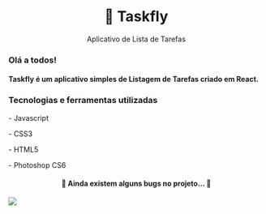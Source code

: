 <h1 align="center">📌 Taskfly</h1>

<p align="center">Aplicativo de Lista de Tarefas</p>

<h3>Olá a todos!</h4>

<h4>Taskfly é um aplicativo simples de Listagem de Tarefas criado em React.</h2>

<h3>Tecnologias e ferramentas utilizadas</h3>

<p>- Javascript</p>
<p>- CSS3</p>
<p>- HTML5</p>
<p>- Photoshop CS6</p>




<h4 align="center"> 
	🚧  Ainda existem alguns bugs no projeto...  🚧
</h4>

<img src="https://img.shields.io/static/v1?label=Staging&message=Taskfly&color=7159c1&style=for-the-badge&logo=ghost"/>

